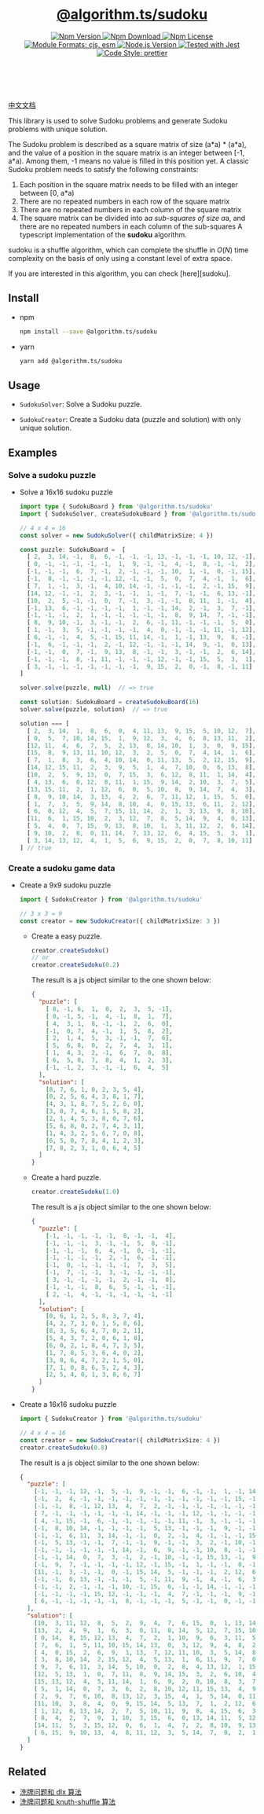 <header>
  <h1 align="center">
    <a href="https://github.com/guanghechen/algorithm.ts/tree/main/packages/sudoku#readme">@algorithm.ts/sudoku</a>
  </h1>
  <div align="center">
    <a href="https://www.npmjs.com/package/@algorithm.ts/sudoku">
      <img
        alt="Npm Version"
        src="https://img.shields.io/npm/v/@algorithm.ts/sudoku.svg"
      />
    </a>
    <a href="https://www.npmjs.com/package/@algorithm.ts/sudoku">
      <img
        alt="Npm Download"
        src="https://img.shields.io/npm/dm/@algorithm.ts/sudoku.svg"
      />
    </a>
    <a href="https://www.npmjs.com/package/@algorithm.ts/sudoku">
      <img
        alt="Npm License"
        src="https://img.shields.io/npm/l/@algorithm.ts/sudoku.svg"
      />
    </a>
    <a href="#install">
      <img
        alt="Module Formats: cjs, esm"
        src="https://img.shields.io/badge/module_formats-cjs%2C%20esm-green.svg"
      />
    </a>
    <a href="https://github.com/nodejs/node">
      <img
        alt="Node.js Version"
        src="https://img.shields.io/node/v/@algorithm.ts/sudoku"
      />
    </a>
    <a href="https://github.com/facebook/jest">
      <img
        alt="Tested with Jest"
        src="https://img.shields.io/badge/tested_with-jest-9c465e.svg"
      />
    </a>
    <a href="https://github.com/prettier/prettier">
      <img
        alt="Code Style: prettier"
        src="https://img.shields.io/badge/code_style-prettier-ff69b4.svg?style=flat-square"
      />
    </a>
  </div>
</header>
<br/>


[中文文档](./README-zh.md)


This library is used to solve Sudoku problems and generate Sudoku problems with
unique solution.

The Sudoku problem is described as a square matrix of size (a\*a) \* (a\*a),
and the value of a position in the square matrix is an integer between [-1, a\*a).
Among them, -1 means no value is filled in this position yet. A classic Sudoku
problem needs to satisfy the following constraints:

1. Each position in the square matrix needs to be filled with an integer between [0, a\*a)
2. There are no repeated numbers in each row of the square matrix
3. There are no repeated numbers in each column of the square matrix
4. The square matrix can be divided into a*a sub-squares of size a*a, and there
   are no repeated numbers in each column of the sub-squares
A typescript implementation of the **sudoku** algorithm.

sudoku is a shuffle algorithm, which can complete the shuffle in $O(N)$
time complexity on the basis of only using a constant level of extra space.

If you are interested in this algorithm, you can check [here][sudoku].


## Install

* npm

  ```bash
  npm install --save @algorithm.ts/sudoku
  ```

* yarn

  ```bash
  yarn add @algorithm.ts/sudoku
  ```


## Usage

* `SudokuSolver`: Solve a Sudoku puzzle.

* `SudokuCreator`: Create a Sudoku data (puzzle and solution) with only unique solution.

## Examples

### Solve a sudoku puzzle

* Solve a 16x16 sudoku puzzle

  ```typescript
  import type { SudokuBoard } from '@algorithm.ts/sudoku'
  import { SudokuSolver, createSudokuBoard } from '@algorithm.ts/sudoku'

  // 4 x 4 = 16
  const solver = new SudokuSolver({ childMatrixSize: 4 })

  const puzzle: SudokuBoard =  [
    [ 2,  3, 14, -1,  8,  6, -1, -1, -1, 13, -1, -1, -1, 10, 12, -1],
    [ 0, -1, -1, -1, -1, -1,  1,  9, -1, -1,  4, -1,  8, -1, -1,  2],
    [-1, -1, -1,  6,  7, -1,  2, -1, -1, -1, 10,  1, -1,  0, -1, 15],
    [-1,  8, -1, -1, -1, -1, 12, -1, -1,  5,  0,  7,  4, -1,  1,  6],
    [ 7,  1, -1,  3, -1,  4, 10, 14, -1, -1, -1, -1,  2, -1, 15,  9],
    [14, 12, -1, -1,  2,  3, -1, -1,  1, -1,  7, -1, -1,  6, 13, -1],
    [10,  2,  5, -1, -1,  0,  7, -1,  3, -1, -1,  8, 11,  1, -1,  4],
    [-1, 13,  6, -1, -1, -1, -1,  1, -1, -1, 14,  2, -1,  3,  7, -1],
    [-1, -1, -1,  2,  1, -1, -1, -1, -1, -1,  8,  9, 14,  7, -1, -1],
    [ 8,  9, 10, -1,  3, -1, -1,  2,  6, -1, 11, -1, -1, -1,  5,  0],
    [ 1, -1,  3,  5, -1, -1, -1, -1,  4,  0, -1, -1, -1, 11, -1, 12],
    [ 6, -1, -1,  4,  5, -1, 15, 11, 14, -1,  1, -1, 13,  9,  8, -1],
    [-1,  6, -1, -1, -1,  2, -1, 12, -1, -1, -1, 14,  9, -1,  0, 13],
    [-1, -1,  0,  7, -1,  9, 13,  8, -1, -1,  3, -1, -1,  2,  6, 14],
    [-1, -1, -1,  8, -1, 11, -1, -1, -1, 12, -1, -1, 15,  5,  3,  1],
    [ 3, -1, -1, -1, -1, -1, -1, -1,  9, 15,  2,  0, -1,  8, -1, 11]
  ]

  solver.solve(puzzle, null)  // => true

  const solution: SudokuBoard = createSudokuBoard(16)
  solver.solve(puzzle, solution)  // => true

  solution === [
    [ 2,  3, 14,  1,  8,  6,  0,  4, 11, 13,  9, 15,  5, 10, 12,  7],
    [ 0,  5,  7, 10, 14, 15,  1,  9, 12,  3,  4,  6,  8, 13, 11,  2],
    [12, 11,  4,  6,  7,  5,  2, 13,  8, 14, 10,  1,  3,  0,  9, 15],
    [15,  8,  9, 13, 11, 10, 12,  3,  2,  5,  0,  7,  4, 14,  1,  6],
    [ 7,  1,  8,  3,  6,  4, 10, 14,  0, 11, 13,  5,  2, 12, 15,  9],
    [14, 12, 15, 11,  2,  3,  9,  5,  1,  4,  7, 10,  0,  6, 13,  8],
    [10,  2,  5,  9, 13,  0,  7, 15,  3,  6, 12,  8, 11,  1, 14,  4],
    [ 4, 13,  6,  0, 12,  8, 11,  1, 15,  9, 14,  2, 10,  3,  7,  5],
    [13, 15, 11,  2,  1, 12,  6,  0,  5, 10,  8,  9, 14,  7,  4,  3],
    [ 8,  9, 10, 14,  3, 13,  4,  2,  6,  7, 11, 12,  1, 15,  5,  0],
    [ 1,  7,  3,  5,  9, 14,  8, 10,  4,  0, 15, 13,  6, 11,  2, 12],
    [ 6,  0, 12,  4,  5,  7, 15, 11, 14,  2,  1,  3, 13,  9,  8, 10],
    [11,  6,  1, 15, 10,  2,  3, 12,  7,  8,  5, 14,  9,  4,  0, 13],
    [ 5,  4,  0,  7, 15,  9, 13,  8, 10,  1,  3, 11, 12,  2,  6, 14],
    [ 9, 10,  2,  8,  0, 11, 14,  7, 13, 12,  6,  4, 15,  5,  3,  1],
    [ 3, 14, 13, 12,  4,  1,  5,  6,  9, 15,  2,  0,  7,  8, 10, 11]
  ] // true
  ```

### Create a sudoku game data

* Create a 9x9 sudoku puzzle

  ```typescript
  import { SudokuCreator } from '@algorithm.ts/sudoku'

  // 3 x 3 = 9
  const creator = new SudokuCreator({ childMatrixSize: 3 })
  ```

  - Create a easy puzzle.

    ```typescript
    creator.createSudoku()
    // or
    creator.createSudoku(0.2)
    ```

    The result is a js object similar to the one shown below:

    ```json
    {
      "puzzle": [
        [ 8, -1, 6,  1,  0,  2,  3,  5, -1],
        [ 0, -1, 5, -1,  4, -1,  8,  1,  7],
        [ 4,  3, 1,  8, -1, -1,  2,  6,  0],
        [-1,  0, 7,  4, -1,  1,  5,  8,  2],
        [ 2,  1, 4,  5,  3, -1, -1,  7,  6],
        [ 5,  6, 8,  0,  2,  7,  4,  3,  1],
        [ 1,  4, 3,  2, -1,  6,  7,  0,  8],
        [ 6,  5, 0,  7,  8,  4,  1,  2,  3],
        [-1, -1, 2,  3, -1, -1,  6,  4,  5]
      ],
      "solution": [
        [8, 7, 6, 1, 0, 2, 3, 5, 4],
        [0, 2, 5, 6, 4, 3, 8, 1, 7],
        [4, 3, 1, 8, 7, 5, 2, 6, 0],
        [3, 0, 7, 4, 6, 1, 5, 8, 2],
        [2, 1, 4, 5, 3, 8, 0, 7, 6],
        [5, 6, 8, 0, 2, 7, 4, 3, 1],
        [1, 4, 3, 2, 5, 6, 7, 0, 8],
        [6, 5, 0, 7, 8, 4, 1, 2, 3],
        [7, 8, 2, 3, 1, 0, 6, 4, 5]
      ]
    }
    ```

  - Create a hard puzzle.

    ```typescript
    creator.createSudoku(1.0)
    ```

    The result is a js object similar to the one shown below:

    ```json
    {
      "puzzle": [
        [-1, -1, -1, -1, -1,  8, -1, -1,  4],
        [-1, -1, -1,  3, -1, -1,  5,  8, -1],
        [-1, -1, -1,  6,  4, -1,  0, -1, -1],
        [-1, -1, -1, -1,  2, -1,  6, -1, -1],
        [-1,  0, -1, -1, -1, -1,  7,  3,  5],
        [-1,  7, -1, -1,  3, -1, -1, -1, -1],
        [ 3, -1, -1, -1, -1,  2, -1, -1,  0],
        [-1, -1, -1,  8,  6,  5, -1, -1, -1],
        [ 2, -1,  4, -1, -1, -1, -1, -1, -1]
      ],
      "solution": [
        [0, 6, 1, 2, 5, 8, 3, 7, 4],
        [4, 2, 7, 3, 0, 1, 5, 8, 6],
        [8, 3, 5, 6, 4, 7, 0, 2, 1],
        [5, 4, 3, 7, 2, 0, 6, 1, 8],
        [6, 0, 2, 1, 8, 4, 7, 3, 5],
        [1, 7, 8, 5, 3, 6, 4, 0, 2],
        [3, 8, 6, 4, 7, 2, 1, 5, 0],
        [7, 1, 0, 8, 6, 5, 2, 4, 3],
        [2, 5, 4, 0, 1, 3, 8, 6, 7]
      ]
    }
    ```

* Create a 16x16 sudoku puzzle

  ```typescript
  import { SudokuCreator } from '@algorithm.ts/sudoku'

  // 4 x 4 = 16
  const creator = new SudokuCreator({ childMatrixSize: 4 })
  creator.createSudoku(0.8)
  ```

  The result is a js object similar to the one shown below:

  ```json
  {
    "puzzle": [
      [-1, -1, -1, 12, -1,  5, -1,  9, -1, -1,  6, -1, -1,  1, -1, 14],
      [-1,  2,  4, -1, -1, -1, -1, -1, -1, -1, -1, -1, -1, -1, 15, -1],
      [-1, -1,  8, -1, 12, 13,  4,  7,  2, -1, -1, -1, -1, -1, -1, -1],
      [ 7, -1, -1, -1, -1, -1, -1, 14, -1, -1, -1, 12, -1, -1, -1, -1],
      [ 4, -1, 15, -1,  6, -1, -1, -1, -1, -1, 11, -1,  3, -1, -1, -1],
      [-1,  8, 10, 14, -1, -1, -1, -1,  5, 13, -1, -1, -1,  9, -1, -1],
      [-1, -1,  6, 11,  3, 14, -1, -1,  0,  2, -1,  4, -1, -1, -1, 15],
      [-1,  5, 13, -1, -1,  7, -1, -1,  9, -1, -1,  3,  2, -1, 10, -1],
      [-1, -1, -1, -1, -1, -1, 14, -1,  6,  9, -1, -1, 10,  8, -1, -1],
      [-1, -1, 14,  0,  7,  3, -1,  2, -1, 10, -1, -1, 15, 13, -1,  9],
      [-1,  9,  7, -1, -1, -1, -1, 12, -1, 15, -1,  1, -1, -1,  0, -1],
      [11, -1,  3, -1, -1,  0, -1, 15, 14,  5, -1, -1, -1,  2, 12,  6],
      [-1, -1,  0, 13, -1, -1, -1,  5, -1, 11,  9, -1,  4, -1,  6,  3],
      [-1, -1,  2, -1, -1, -1, 10, -1, 15,  6, -1, -1, 14, -1, -1, -1],
      [-1, -1, -1, -1, 15, 12, -1, -1, -1,  4,  7, -1, -1, -1,  9, -1],
      [ 6, -1, -1, -1, -1, -1,  8, -1, -1, -1,  5, -1, -1,  0, -1, -1]
    ],
    "solution": [
      [10,  3, 11, 12,  8,  5,  2,  9,  4,  7,  6, 15,  0,  1, 13, 14],
      [13,  2,  4,  9,  1,  6,  3,  0, 11,  8, 14,  5, 12,  7, 15, 10],
      [ 0, 14,  8, 15, 12, 13,  4,  7,  2,  1, 10,  9,  6,  3, 11,  5],
      [ 7,  6,  1,  5, 11, 10, 15, 14, 13,  0,  3, 12,  9,  4,  8,  2],
      [ 4,  0, 15,  2,  6,  9,  1, 13,  7, 12, 11, 10,  3,  5, 14,  8],
      [ 3,  8, 10, 14,  2, 15, 12,  4,  5, 13,  1,  6, 11,  9,  7,  0],
      [ 9,  7,  6, 11,  3, 14,  5, 10,  0,  2,  8,  4, 13, 12,  1, 15],
      [12,  5, 13,  1,  0,  7, 11,  8,  9, 14, 15,  3,  2,  6, 10,  4],
      [15, 13, 12,  4,  5, 11, 14,  1,  6,  9,  2,  0, 10,  8,  3,  7],
      [ 5,  1, 14,  0,  7,  3,  6,  2,  8, 10, 12, 11, 15, 13,  4,  9],
      [ 2,  9,  7,  6, 10,  8, 13, 12,  3, 15,  4,  1,  5, 14,  0, 11],
      [11, 10,  3,  8,  4,  0,  9, 15, 14,  5, 13,  7,  1,  2, 12,  6],
      [ 1, 12,  0, 13, 14,  2,  7,  5, 10, 11,  9,  8,  4, 15,  6,  3],
      [ 8,  4,  2,  7,  9,  1, 10,  3, 15,  6,  0, 13, 14, 11,  5, 12],
      [14, 11,  5,  3, 15, 12,  0,  6,  1,  4,  7,  2,  8, 10,  9, 13],
      [ 6, 15,  9, 10, 13,  4,  8, 11, 12,  3,  5, 14,  7,  0,  2,  1]
    ]
  }
  ```


## Related

* [洗牌问题和 dlx 算法][dlx]
* [洗牌问题和 knuth-shuffle 算法][knuth-shuffle]


[homepage]: https://github.com/guanghechen/algorithm.ts/tree/main/packages/sudoku#readme
[knuth-shuffle]: https://me.guanghechen.com/post/algorithm/shuffle/#heading-knuth-shuffle
[dlx]: https://me.guanghechen.com/post/algorithm/shuffle/#heading-dlx